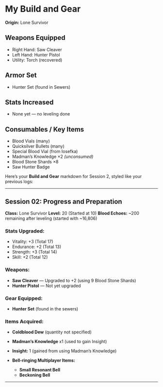 # My Build and Gear

**Origin:** Lone Survivor

## Weapons Equipped
- Right Hand: Saw Cleaver  
- Left Hand: Hunter Pistol  
- Utility: Torch (recovered)

## Armor Set
- Hunter Set (found in Sewers)

## Stats Increased
- None yet — no leveling done

## Consumables / Key Items
- Blood Vials (many)  
- Quicksilver Bullets (many)  
- Special Blood Vial (from Iosefka)  
- Madman’s Knowledge ×2 *(unconsumed)*  
- Blood Stone Shards ×8  
- Saw Hunter Badge

Here’s your **Build and Gear** markdown for Session 2, styled like your previous logs:

---

## Session 02: Progress and Preparation

**Class:** Lone Survivor
**Level:** 20 (Started at 10)
**Blood Echoes:** \~200 remaining after leveling (started with \~16,806)

### Stats Upgraded:

* Vitality: +3 (Total 17)
* Endurance: +2 (Total 13)
* Strength: +3 (Total 14)
* Skill: +2 (Total 12)

### Weapons:

* **Saw Cleaver** — Upgraded to +2 (using 9 Blood Stone Shards)
* **Hunter Pistol** — Not yet upgraded

### Gear Equipped:

* **Hunter Set** (found in the sewers)

### Items Acquired:

* **Coldblood Dew** (quantity not specified)
* **Madman’s Knowledge** x1 (used to gain Insight)
* **Insight:** 1 (gained from using Madman’s Knowledge)
* **Bell-ringing Multiplayer Items:**

  * **Small Resonant Bell**
  * **Beckoning Bell**

---

